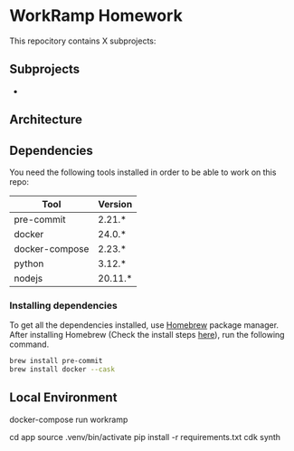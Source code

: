 # WorkRamp Homework

This repocitory contains X subprojects:

## Subprojects

-

## Architecture



## Dependencies

You need the following tools installed in order to be able to work on this repo:

| Tool           | Version |
|----------------|---------|
| pre-commit     | 2.21.*  |
| docker         | 24.0.*  |
| docker-compose | 2.23.*  |
| python         | 3.12.*  |
| nodejs         | 20.11.* |

### Installing dependencies

To get all the dependencies installed, use [Homebrew](https://brew.sh) package manager. After installing Homebrew (Check the install steps [here](https://docs.brew.sh/Installation)), run the following command.

```bash
brew install pre-commit
brew install docker --cask
```

## Local Environment

docker-compose run workramp

cd app
source .venv/bin/activate
pip install -r requirements.txt
cdk synth